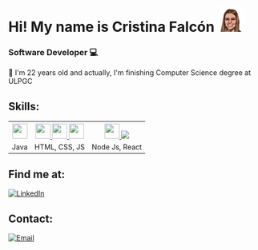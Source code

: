 # Hi! My name is Cristina Falcón [![CristinaEmote](./CristinaFC.png)](#) 

### Software Developer 💻

🌱 I'm 22 years old and actually, I'm  finishing Computer Science degree at ULPGC

## Skills:
<table>
  <tr>
    <th>
      <a href="#">
        <img src="https://cdn-icons-png.flaticon.com/512/226/226777.png" width="30" height="30"/> 
      </a>
    </th>
    <th>
      <a href="#">
        <img src="https://cdn-icons-png.flaticon.com/512/1051/1051277.png" width="30" height="30"/> 
      </a>
      <a href="#">
        <img src="https://cdn-icons-png.flaticon.com/512/732/732190.png" width="30" height="30"/> 
      </a>
      <a href="#">
        <img src="https://cdn-icons-png.flaticon.com/512/5968/5968292.png" width="30" height="30"/> 
      </a>
    </th>
    <th>
      <a href="#">
        <img src="https://cdn-icons-png.flaticon.com/512/1126/1126012.png" width="30" height="30"/> 
      </a>
      <a href="#">
        <img src="https://cdn-icons-png.flaticon.com/512/5968/5968322.png" idth="30" height="30"/> 
      </a>
    </th>
  </tr>
  <tr>
    <td>Java</td>
    <td>HTML, CSS, JS</td>
    <td>Node Js, React</td>
  </tr>
</table>

## Find me at:

[![LinkedIn](https://img.shields.io/badge/LinkedIn-CristinaFC-2eafec?style=for-the-badge&logo=linkedin&logoColor=white&labelColor=101010)](https://es.linkedin.com/in/cristina-falc%C3%B3n-carqu%C3%A9-78a5a1217?msclkid=96e178cab34211ecb6b452d374a0a8d0)

## Contact:
[![Email](https://img.shields.io/badge/cristinafalconcarque@gmail.com-my_personal_email-D14836?style=for-the-badge&logo=gmail&logoColor=white&labelColor=101010)](mailto:cristinafalconcarque@gmail.com)


<!--
**CristinaFC/CristinaFC** is a ✨ _special_ ✨ repository because its `README.md` (this file) appears on your GitHub profile.

Here are some ideas to get you started:

- 🔭 I’m currently working on ...
- 🌱 I’m currently learning ...
- 👯 I’m looking to collaborate on ...
- 🤔 I’m looking for help with ...
- 💬 Ask me about ...
- 📫 How to reach me: ...
- 😄 Pronouns: ...
- ⚡ Fun fact: ...
-->
